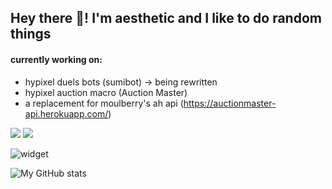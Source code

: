 ## Hey there 👋! I'm aesthetic and I like to do random things  
  
#### currently working on:

- hypixel duels bots (sumibot) -> being rewritten  
- hypixel auction macro (Auction Master)  
- a replacement for moulberry's ah api (https://auctionmaster-api.herokuapp.com/) 

![](https://komarev.com/ghpvc/?username=aesthetic0001)
![](https://img.shields.io/badge/bad%20programmer-yes-success?style=flat-square)

![widget](https://discord.c99.nl/widget/theme-2/575109908169752577.png) 

![My GitHub stats](https://github-readme-stats.vercel.app/api?username=aesthetic0001&count_private=true) 
